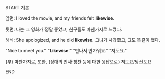 START
기본

앞면:
I loved the movie, and my friends felt **likewise**.

뒷면:
나는 그 영화가 정말 좋았고, 친구들도 마찬가지로 느꼈다.

해석:
She apologized, and he did **likewise**.
그녀가 사과했고, 그도 똑같이 했다.

"Nice to meet you." "**Likewise**."
"만나서 반가워요." "저도요."

{부} 마찬가지로, 또한, (상대의 인사·칭찬 등에 대한 응답으로) 저도요/당신도요
<!--ID: 1755847323620-->
END